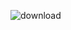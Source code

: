 ![download](https://user-images.githubusercontent.com/55994508/169563790-76364e2e-e93c-4803-8d0c-257ab0e29870.png)
